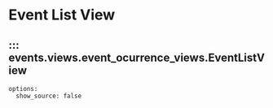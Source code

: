 # Event List View

## ::: events.views.event_ocurrence_views.EventListView
    options:
      show_source: false
